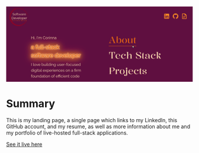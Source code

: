 ![Preview Image](landingpageScreenshot.png)

# Summary
This is my landing page, a single page which links to my LinkedIn, this GitHub account, and my resume, as well as more information about me and my portfolio of live-hosted full-stack applications.

<a href="https://corinnabolon.com">See it live here</a>
